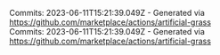 Commits: 2023-06-11T15:21:39.049Z - Generated via https://github.com/marketplace/actions/artificial-grass
<br>
Commits: 2023-06-11T15:21:39.049Z - Generated via https://github.com/marketplace/actions/artificial-grass
<br>
